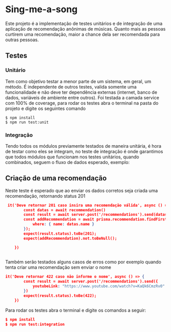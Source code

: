 # Sing-me-a-song
Este projeto é a implementação de testes unitários e de integração de uma aplicação de recomendação anônimas de músicas. Quanto mais as pessoas curtirem uma recomendação, maior a chance dela ser recomendada para outras pessoas.

## Testes
### Unitário
Tem como objetivo testar a menor parte de um sistema, em geral, um método. É independente de outros testes, valida somente uma funcionalidade e não deve ter dependência externas (internet, banco de dados, variáveis de ambiente entre outros). Foi testada a camada service com 100% de coverage, para rodar os testes abra o terminal na pasta do projeto e digite os seguintes comando 

```
$ npm install 
$ npm run test:unit
```
### Integração
Tendo todos os módulos previamente testados de maneira unitária, é hora de testar como eles se integram, no teste de integração é onde garantimos que todos módulos que funcionam nos testes unitários, quando combinados, seguem o fluxo de dados esperado, exemplo:

## Criação de uma recomendação

Neste teste é esperado que ao enviar os dados corretos seja criada uma recomendação, retornando status 201

``` json
 it('Deve retornar 201 caso insira uma recomendação válida', async () => {
        const datas = await recommendation()
        const result = await server.post('/recommendations').send(datas);
        const addRecommendation = await prisma.recommendation.findFirst({
            where: { name: datas.name }
        });
        expect(result.status).toBe(201);
        expect(addRecommendation).not.toBeNull();

    })
    
```

Também serão testados alguns casos de erros como por exemplo quando tenta criar uma recomendação sem enviar o nome

``` json
it('Deve retornar 422 caso não informe o nome', async () => {
        const result = await server.post('/recommendations').send({
            youtubeLink: "https://www.youtube.com/watch?v=KaQk6CmzRv0"
        })
        expect(result.status).toBe(422);
    })

```

Para rodar os testes abra o terminal e digite os comandos a seguir:

``` json
$ npm install
$ npm run test:integration
```